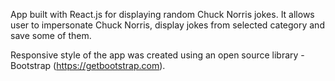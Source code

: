 App built with React.js for displaying random Chuck Norris jokes. It allows user to impersonate Chuck Norris, display jokes from selected category and save some of them.

Responsive style of the app was created using an open source library - Bootstrap (https://getbootstrap.com).

